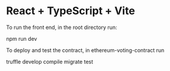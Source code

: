 # React + TypeScript + Vite

To run the front end, in the root directory run:

npm run dev

To deploy and test the contract, in ethereum-voting-contract run

truffle develop
compile
migrate
test
